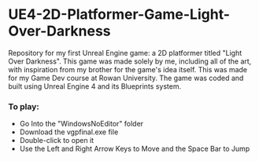 # UE4-2D-Platformer-Game-Light-Over-Darkness
Repository for my first Unreal Engine game: a 2D platformer titled "Light Over Darkness". This game was made solely by me, including all of the art, with inspiration from my brother for the game's idea itself. This was made for my Game Dev course at Rowan University. The game was coded and built using Unreal Engine 4 and its Blueprints system.

### To play:
- Go Into the "WindowsNoEditor" folder
- Download the vgpfinal.exe file
- Double-click to open it
- Use the Left and Right Arrow Keys to Move and the Space Bar to Jump
